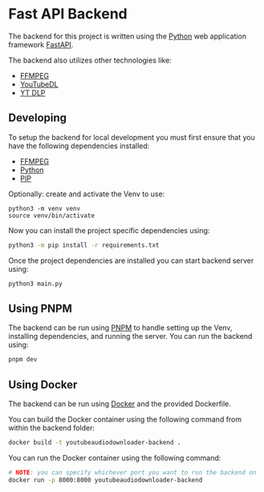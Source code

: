 # Fast API Backend

The backend for this project is written using the [Python](https://www.python.org/) web application framework [FastAPI](https://fastapi.tiangolo.com/).

The backend also utilizes other technologies like:
  - [FFMPEG](https://www.ffmpeg.org/)
  - [YouTubeDL](https://youtube-dl.org/)
  - [YT DLP](https://github.com/yt-dlp/yt-dlp)

## Developing
To setup the backend for local development you must first ensure that you have the following dependencies installed:
  - [FFMPEG](https://www.ffmpeg.org/)
  - [Python](https://www.python.org/)
  - [PIP](https://pypi.org/project/pip/)

Optionally: create and activate the Venv to use:
```
python3 -m venv venv
source venv/bin/activate
```

Now you can install the project specific dependencies using:
```bash
python3 -m pip install -r requirements.txt
```

Once the project dependencies are installed you can start backend server using:
```bash
python3 main.py
```

## Using PNPM
The backend can be run using [PNPM](https://pnpm.io/) to handle setting up the Venv, installing dependencies, and running the server. You can run the backend using:
```bash
pnpm dev
```

## Using Docker
The backend can be run using [Docker](https://www.docker.com) and the provided Dockerfile.

You can build the Docker container using the following command from within the backend folder:
```bash
docker build -t youtubeaudiodownloader-backend .
```

You can run the Docker container using the following command:
```bash
# NOTE: you can specify whichever port you want to run the backend on
docker run -p 8000:8000 youtubeaudiodownloader-backend
```
